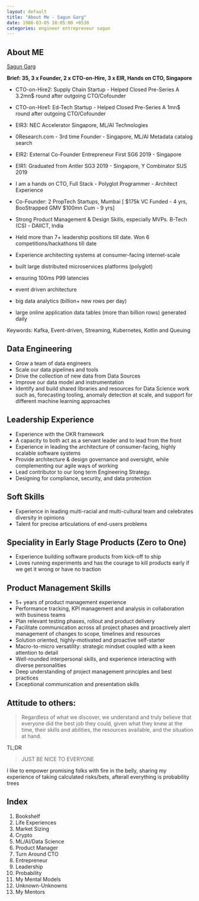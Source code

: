 ```yaml
---
layout: default
title: "About Me - Sagun Garg"
date: 1986-03-05 10:05:00 +0530
categories: engineer entrepreneur sagun
---
```


## About ME

[Sagun Garg](https://twitter.com/sagungarg)

**Brief: 35, 3 x Founder, 2 x CTO-on-Hire, 3 x EIR,  Hands on CTO, Singapore**

- CTO-on-Hire2: Supply Chain Startup - Helped Closed Pre-Series A 3.2mn$ round after outgoing CTO/Cofounder
- CTO-on-Hire1: Ed-Tech Startup - Helped Closed Pre-Series A 1mn$ round after outgoing CTO/Cofounder
- EIR3: NEC Accelerator Singapore, ML/AI Technologies
- 0Research.com - 3rd time Founder - Singapore, ML/AI Metadata catalog search 
- EIR2: External Co-Founder Entrepreneur First SG6 2019 - Singapore
- EIR1: Graduated from Antler SG3 2019 - Singapore, Y Combinator SUS 2019
- I am a hands on CTO, Full Stack - Polyglot Programmer - Architect Experience
- Co-Founder: 2 PropTech Startups, Mumbai [ $175k VC Funded - 4 yrs, BooStrapped GMV $100mn Cum - 9 yrs]
- Strong Product Management & Design Skills, especially MVPs. B-Tech (CS) - DAIICT, India
- Held more than 7+ leadership positions till date. Won 6 competitions/hackathons till date

- Experience architecting systems at consumer-facing internet-scale
 - built large distributed microservices platforms (polyglot)
 - ensuring 100ms P99 latencies
 - event driven architecture
 - big data analytics (billion+ new rows per day)
 - large online application data tables (more than billion rows) generated daily

Keywords: Kafka, Event-driven, Streaming, Kubernetes, Kotlin and Queuing

## Data Engineering
- Grow a team of data engineers
- Scale our data pipelines and tools
- Drive the collection of new data from Data Sources
- Improve our data model and instrumentation
- Identify and build shared libraries and resources for Data Science work such as, forecasting tooling, anomaly detection at scale, and support for different machine learning approaches

## Leadership Experience
- Experience with the OKR framework
- A capacity to both act as a servant leader and to lead from the front
- Experience in leading the architecture of consumer-facing, highly scalable software systems
- Provide architecture & design governance and oversight, while complementing our agile ways of working
- Lead contributor to our long term Engineering Strategy.
- Designing for compliance, security, and data protection
  
## Soft Skills
-  Experience in leading multi-racial and multi-cultural team and celebrates diversity in opinions
-  Talent for precise articulations of end-users problems

## Speciality in Early Stage Products (Zero to One) 
-  Experience building software products from kick-off to ship
-  Loves running experiments and has the courage to kill products early if we get it wrong or have no traction

## Product Management Skills
- 5+ years of product management experience
- Performance tracking, KPI management and analysis in collaboration with business teams
- Plan relevant testing phases, rollout and product delivery
- Facilitate communication across all project phases and proactively alert management of changes to scope, timelines and resources
- Solution oriented, highly-motivated and proactive self-starter 
- Macro-to-micro versatility: strategic mindset coupled with a keen attention to detail 
- Well-rounded interpersonal skills, and experience interacting with diverse personalities 
- Deep understanding of project management principles and best practices 
- Exceptional communication and presentation skills

## Attitude to others: 

> Regardless of what we discover, we understand and truly believe that everyone did the best job they could, given what they knew at the time, their skills and abilities, the resources available, and the situation at hand.

TL;DR 

> JUST BE NICE TO EVERYONE

I like to empower promising folks with fire in the belly, sharing my experience of taking calculated risks/bets, afterall everything is probability trees

## Index
1. Bookshelf
2. Life Experiences
3. Market Sizing
4. Crypto
5. ML/AI/Data Science
6. Product Manager
7. Turn Around CTO
8. Entrepreneur
9. Leadership
10. Probability
11. My Mental Models
12. Unknown-Unknowns
13. My Mentors

<!-- ## My Mentors
## My Heroes -->
